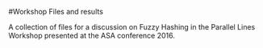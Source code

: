 #Workshop Files and results

A collection of files for a discussion on Fuzzy Hashing
in the Parallel Lines Workshop presented at the ASA conference
2016.